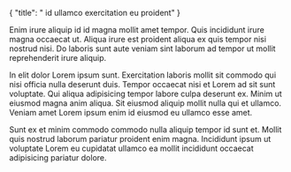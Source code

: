 {
  "title": " id ullamco exercitation eu proident"
}

Enim irure aliquip id id magna mollit amet tempor. Quis incididunt irure magna occaecat ut. Aliqua irure est proident aliqua ex quis tempor nisi nostrud nisi. Do laboris sunt aute veniam sint laborum ad tempor ut mollit reprehenderit irure aliquip.

In elit dolor Lorem ipsum sunt. Exercitation laboris mollit sit commodo qui nisi officia nulla deserunt duis. Tempor occaecat nisi et Lorem ad sit sunt voluptate. Qui aliqua adipisicing tempor labore culpa deserunt ex. Minim ut eiusmod magna anim aliqua. Sit eiusmod aliquip mollit nulla qui et ullamco. Veniam amet Lorem ipsum enim id eiusmod eu ullamco esse amet.

Sunt ex et minim commodo commodo nulla aliquip tempor id sunt et. Mollit quis nostrud laborum pariatur proident enim magna. Incididunt ipsum ut voluptate Lorem eu cupidatat ullamco ea mollit incididunt occaecat adipisicing pariatur dolore.
